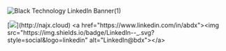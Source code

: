 ![Black Technology LinkedIn Banner(1)](https://user-images.githubusercontent.com/60783263/201527074-ef1e9f4f-39b8-4a1e-b24f-1800ee5d67da.gif)

[![](https://visitor-badge.glitch.me/badge?page_id=najx.visitor-badge")](http://najx.cloud) <a href="https://www.linkedin.com/in/abdx"><img src="https://img.shields.io/badge/LinkedIn--_.svg?style=social&logo=linkedin" alt="LinkedIn@bdx"></a>
